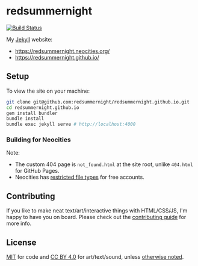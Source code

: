 # redsummernight

[![Build Status](https://travis-ci.org/redsummernight/redsummernight.github.io.svg?branch=master)][travis]

[travis]: https://travis-ci.org/redsummernight/redsummernight.github.io

My [Jekyll](http://jekyllrb.org) website:

- https://redsummernight.neocities.org/
- https://redsummernight.github.io/

## Setup

To view the site on your machine:

```sh
git clone git@github.com:redsummernight/redsummernight.github.io.git
cd redsummernight.github.io
gem install bundler
bundle install
bundle exec jekyll serve # http://localhost:4000
```

### Building for Neocities

Note:

- The custom 404 page is `not_found.html` at the site root, unlike `404.html` for GitHub Pages.
- Neocities has [restricted file types](https://neocities.org/site_files/allowed_types) for free accounts.

## Contributing

If you like to make neat text/art/interactive things with HTML/CSS/JS, I'm happy to have you on board.
Please check out the [contributing guide](https://github.com/redsummernight/redsummernight.github.io/blob/master/CONTRIBUTING.md) for more info.

## License

[MIT](https://github.com/redsummernight/redsummernight.github.io/blob/master/LICENSE) for code
and [CC BY 4.0](http://creativecommons.org/licenses/by/4.0/) for art/text/sound,
unless [otherwise noted](https://redsummernight.github.io/credits/).
